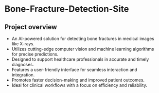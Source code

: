 # Bone-Fracture-Detection-Site 
## Project overview
- An AI-powered solution for detecting bone fractures in medical images like X-rays.
- Utilizes cutting-edge computer vision and machine learning algorithms for precise predictions.
- Designed to support healthcare professionals in accurate and timely diagnoses.
- Features a user-friendly interface for seamless interaction and integration.
- Promotes faster decision-making and improved patient outcomes.
- Ideal for clinical workflows with a focus on efficiency and reliability.
